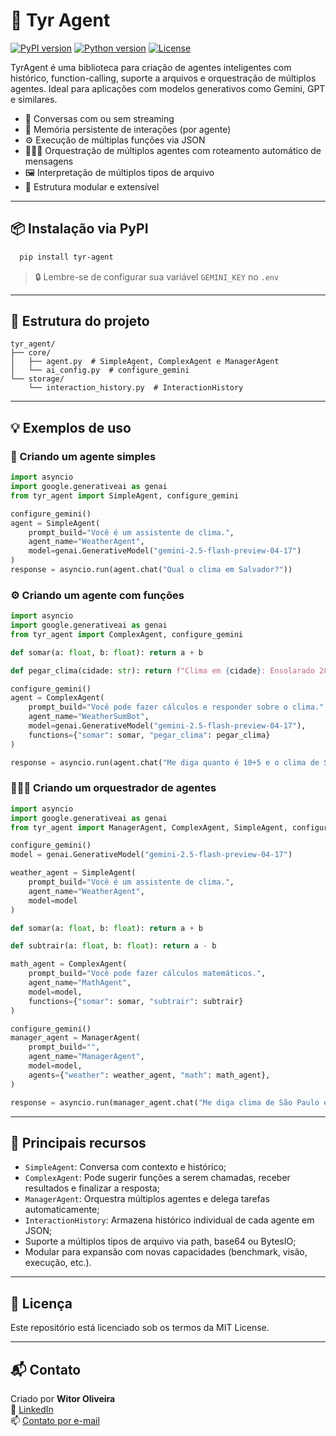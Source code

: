 # 🤖 Tyr Agent

[![PyPI version](https://badge.fury.io/py/tyr-agent.svg)](https://pypi.org/project/tyr-agent/)
[![Python version](https://img.shields.io/badge/python-3.9%2B-blue)](https://www.python.org/)
[![License](https://img.shields.io/badge/license-MIT-green.svg)](LICENSE)

TyrAgent é uma biblioteca para criação de agentes inteligentes com histórico, function-calling, suporte a arquivos e orquestração de múltiplos agentes. Ideal para aplicações com modelos generativos como Gemini, GPT e similares.

- 💬 Conversas com ou sem streaming
- 🧠 Memória persistente de interações (por agente)
- ⚙️ Execução de múltiplas funções via JSON
- 🧑🏻‍💼 Orquestração de múltiplos agentes com roteamento automático de mensagens
- 🖼️ Interpretação de múltiplos tipos de arquivo
- 🧩 Estrutura modular e extensível

--- 

## 📦 Instalação via PyPI

```bash
  pip install tyr-agent
```

> 🔒 Lembre-se de configurar sua variável `GEMINI_KEY` no `.env`

---

## 🧩 Estrutura do projeto

```
tyr_agent/
├── core/
│   ├── agent.py  # SimpleAgent, ComplexAgent e ManagerAgent
│   └── ai_config.py  # configure_gemini
└── storage/
    └── interaction_history.py  # InteractionHistory

```

---

## 💡 Exemplos de uso

### 📘 Criando um agente simples

```python
import asyncio
import google.generativeai as genai
from tyr_agent import SimpleAgent, configure_gemini

configure_gemini()
agent = SimpleAgent(
    prompt_build="Você é um assistente de clima.",
    agent_name="WeatherAgent",
    model=genai.GenerativeModel("gemini-2.5-flash-preview-04-17")
)
response = asyncio.run(agent.chat("Qual o clima em Salvador?"))
```

### ⚙️ Criando um agente com funções

```python
import asyncio
import google.generativeai as genai
from tyr_agent import ComplexAgent, configure_gemini

def somar(a: float, b: float): return a + b

def pegar_clima(cidade: str): return f"Clima em {cidade}: Ensolarado 28°C"

configure_gemini()
agent = ComplexAgent(
    prompt_build="Você pode fazer cálculos e responder sobre o clima.",
    agent_name="WeatherSumBot",
    model=genai.GenerativeModel("gemini-2.5-flash-preview-04-17"),
    functions={"somar": somar, "pegar_clima": pegar_clima}
)

response = asyncio.run(agent.chat("Me diga quanto é 10+5 e o clima de São Paulo"))
```

### 🧑🏻‍💼 Criando um orquestrador de agentes

```python
import asyncio
import google.generativeai as genai
from tyr_agent import ManagerAgent, ComplexAgent, SimpleAgent, configure_gemini

configure_gemini()
model = genai.GenerativeModel("gemini-2.5-flash-preview-04-17")

weather_agent = SimpleAgent(
    prompt_build="Você é um assistente de clima.",
    agent_name="WeatherAgent",
    model=model
)

def somar(a: float, b: float): return a + b

def subtrair(a: float, b: float): return a - b

math_agent = ComplexAgent(
    prompt_build="Você pode fazer cálculos matemáticos.",
    agent_name="MathAgent",
    model=model,
    functions={"somar": somar, "subtrair": subtrair}
)

configure_gemini()
manager_agent = ManagerAgent(
    prompt_build="",
    agent_name="ManagerAgent",
    model=model,
    agents={"weather": weather_agent, "math": math_agent},
)

response = asyncio.run(manager_agent.chat("Me diga clima de São Paulo e quanto é 10+5"))
```

---

## 🧠 Principais recursos

- `SimpleAgent`: Conversa com contexto e histórico;
- `ComplexAgent`: Pode sugerir funções a serem chamadas, receber resultados e finalizar a resposta;
- `ManagerAgent`: Orquestra múltiplos agentes e delega tarefas automaticamente;
- `InteractionHistory`: Armazena histórico individual de cada agente em JSON;
- Suporte a múltiplos tipos de arquivo via path, base64 ou BytesIO;
- Modular para expansão com novas capacidades (benchmark, visão, execução, etc.).

---

## 📄 Licença

Este repositório está licenciado sob os termos da MIT License.

---

## 📬 Contato

Criado por **Witor Oliveira**  
🔗 [LinkedIn](https://www.linkedin.com/in/witoroliveira/)  
📫 [Contato por e-mail](mailto:witoredson@gmail.com)